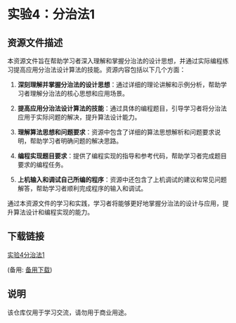 # 实验4：分治法1

## 资源文件描述

本资源文件旨在帮助学习者深入理解和掌握分治法的设计思想，并通过实际编程练习提高应用分治法设计算法的技能。资源内容包括以下几个方面：

1. **深刻理解并掌握分治法的设计思想**：通过详细的理论讲解和示例分析，帮助学习者理解分治法的核心思想和应用场景。

2. **提高应用分治法设计算法的技能**：通过具体的编程题目，引导学习者将分治法应用于实际问题的解决，提升算法设计能力。

3. **理解算法思想和问题要求**：资源中包含了详细的算法思想解析和问题要求说明，帮助学习者明确问题的解决思路。

4. **编程实现题目要求**：提供了编程实现的指导和参考代码，帮助学习者完成题目要求的编程任务。

5. **上机输入和调试自己所编的程序**：资源中还包含了上机调试的建议和常见问题解答，帮助学习者顺利完成程序的输入和调试。

通过本资源文件的学习和实践，学习者将能够更好地掌握分治法的设计与应用，提升算法设计和编程实现的能力。

## 下载链接
[实验4分治法1](https://pan.quark.cn/s/44336277444c) 

(备用: [备用下载](https://pan.baidu.com/s/1068j26MxUFkLsbOixuTmAg?pwd=1234))

## 说明

该仓库仅用于学习交流，请勿用于商业用途。
